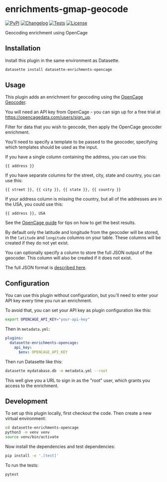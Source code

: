 # enrichments-gmap-geocode

[![PyPI](https://img.shields.io/pypi/v/datasette-enrichments-opencage.svg)](https://pypi.org/project/datasette-enrichments-opencage/)
[![Changelog](https://img.shields.io/github/v/release/datasette/datasette-enrichments-opencage?include_prereleases&label=changelog)](https://github.com/datasette/datasette-enrichments-opencage/releases)
[![Tests](https://github.com/datasette/datasette-enrichments-opencage/workflows/Test/badge.svg)](https://github.com/datasette/datasette-enrichments-opencage/actions?query=workflow%3ATest)
[![License](https://img.shields.io/badge/license-Apache%202.0-blue.svg)](https://github.com/datasette/datasette-enrichments-opencage/blob/main/LICENSE)

Geocoding enrichment using OpenCage

## Installation

Install this plugin in the same environment as Datasette.
```bash
datasette install datasette-enrichments-opencage
```
## Usage

This plugin adds an enrichment for geocoding using the [OpenCage Geocoder](https://opencagedata.com/).

You will need an API key from OpenCage - you can sign up for a free trial at https://opencagedata.com/users/sign_up.

Filter for data that you wish to geocode, then apply the OpenCage geocoder enrichment.

You'll need to specify a template to be passed to the geocoder, specifying which templates should be used as the input.

If you have a single column containing the address, you can use this:

    {{ address }}

If you have separate columns for the street, city, state and country, you can use this:

    {{ street }}, {{ city }}, {{ state }}, {{ country }}

If your address column is missing the country, but all of the addresses are in the USA, you could use this:

    {{ address }}, USA

See the [OpenCage guide](https://opencagedata.com/guides/how-to-format-your-geocoding-query) for tips on how to get the best results.

By default only the latitude and longitude from the geocoder will be stored, in the `latitude` and `longitude` columns on your table. These columns will be created if they do not yet exist.

You can optionally specify a column to store the full JSON output of the geocoder. This column will also be created if it does not exist.

The full JSON format is [described here](https://opencagedata.com/api#response).

## Configuration

You can use this plugin without configuration, but you'll need to enter your API key every time you run an enrichment.

To avoid that, you can set your API key as plugin configuration like this:

```bash
export OPENCAGE_API_KEY="your-api-key"
```
Then in `metadata.yml`:
```yaml
plugins:
  datasette-enrichments-opencage:
    api_key:
      $env: OPENCAGE_API_KEY
```
Then run Datasette like this:
```bash
datasette mydatabase.db -m metadata.yml --root
```
This well give you a URL to sign in as the "root" user, which grants you access to the enrichment.

## Development

To set up this plugin locally, first checkout the code. Then create a new virtual environment:
```bash
cd datasette-enrichments-opencage
python3 -m venv venv
source venv/bin/activate
```
Now install the dependencies and test dependencies:
```bash
pip install -e '.[test]'
```
To run the tests:
```bash
pytest
```
